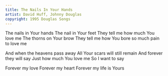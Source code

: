 ```yaml
---
title: The Nails In Your Hands
artist: David Huff, Johnny Douglas
copyright: 1995 Douglas Songs
---
```


The nails in Your hands
The nail in Your feet
They tell me how much You love me
The thorns on Your brow
They tell me how
You bore so much pain to love me

And when the heavens pass away
All Your scars will still remain
And forever they will say
Just how much You love me
So I want to say

Forever my love
Forever my heart
Forever my life is Yours


















